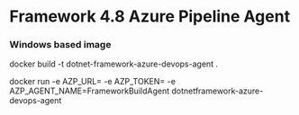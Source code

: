 # Framework 4.8 Azure Pipeline Agent

### Windows based image

docker build -t dotnet-framework-azure-devops-agent .

docker run -e AZP_URL=<Azure-DevOps-Url> -e AZP_TOKEN=<Azure-DevOps-Token> -e AZP_AGENT_NAME=FrameworkBuildAgent dotnetframework-azure-devops-agent